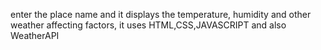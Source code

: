 enter the place name and it displays the temperature, humidity and other weather affecting factors, it uses HTML,CSS,JAVASCRIPT and also WeatherAPI
